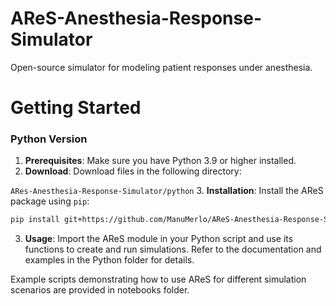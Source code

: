 # AReS-Anesthesia-Response-Simulator
Open-source simulator for modeling patient responses under anesthesia.

# Getting Started
### Python Version

1. **Prerequisites**: Make sure you have Python 3.9 or higher installed.
2. **Download**: Download files in the following directory:

`ARes-Anesthesia-Response-Simulator/python`
3. **Installation**: Install the AReS package using `pip`:
   ```bash
   pip install git+https://github.com/ManuMerlo/AReS-Anesthesia-Response-Simulator.git@main#subdirectory=python
   ```
3. **Usage**: Import the AReS module in your Python script and use its functions to create and run simulations. Refer to the documentation and examples in the Python folder for details.

Example scripts demonstrating how to use AReS for different simulation scenarios are provided in notebooks folder.
